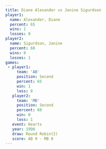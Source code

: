 ```yaml
---
title: Diane Alexander vs Janine Sigurdson
player1:                 
  name: Alexander, Diane 
  percent: 65            
  wins: 1                
  losses: 0              
player2:                 
  name: Sigurdson, Janine
  percent: 60            
  wins: 0                
  losses: 1              
games:
 - player1:          
     team: 'AB'      
     position: Second
     percent: 65     
     win: 1          
     loss: 0         
   player2:          
     team: 'MB'      
     position: Second
     percent: 60     
     win: 0          
     loss: 1         
   event: Hearts       
   year: 1990          
   draw: Round Robin(2)
   score: AB 9 - MB 8  
---
```

